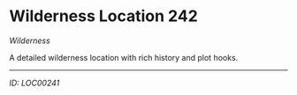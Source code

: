 # Wilderness Location 242

*Wilderness*

A detailed wilderness location with rich history and plot hooks.

---
*ID: LOC00241*